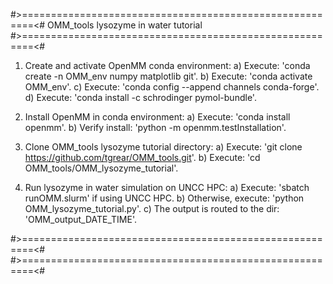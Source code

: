 #>========================================================<#
            OMM_tools lysozyme in water tutorial            
#>========================================================<#

1) Create and activate OpenMM conda environment:
    a) Execute: 'conda create -n OMM_env numpy matplotlib git'.
    b) Execute: 'conda activate OMM_env'.
    c) Execute: 'conda config --append channels conda-forge'.
    d) Execute: 'conda install -c schrodinger pymol-bundle'.

2) Install OpenMM in conda environment:
    a) Execute: 'conda install openmm'.
    b) Verify install: 'python -m openmm.testInstallation'.

3) Clone OMM_tools lysozyme tutorial directory:
    a) Execute: 'git clone https://github.com/tgrear/OMM_tools.git'.
    b) Execute: 'cd OMM_tools/OMM_lysozyme_tutorial'.

4) Run lysozyme in water simulation on UNCC HPC:
    a) Execute: 'sbatch runOMM.slurm' if using UNCC HPC.
    b) Otherwise, execute: 'python OMM_lysozyme_tutorial.py'.
    c) The output is routed to the dir: 'OMM_output_DATE_TIME'.

#>========================================================<#
#>========================================================<#
